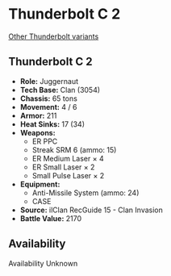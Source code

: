 # Thunderbolt C 2

[Other Thunderbolt variants](../thunderbolt.md)

## Thunderbolt C 2
- **Role:** Juggernaut
- **Tech Base:** Clan (3054)
- **Chassis:** 65 tons
- **Movement:** 4 / 6
- **Armor:** 211
- **Heat Sinks:** 17 (34)
- **Weapons:**
  - ER PPC
  - Streak SRM 6 (ammo: 15)
  - ER Medium Laser × 4
  - ER Small Laser × 2
  - Small Pulse Laser × 2
- **Equipment:**
  - Anti-Missile System (ammo: 24)
  - CASE
- **Source:** ilClan RecGuide 15 - Clan Invasion
- **Battle Value:** 2170

## Availability

Availability Unknown

